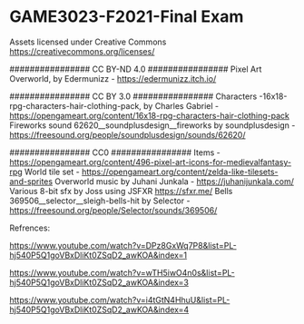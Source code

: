 # GAME3023-F2021-Final Exam

Assets licensed under Creative Commons
https://creativecommons.org/licenses/

################ CC BY-ND 4.0 ################
Pixel Art Overworld, by Edermunizz - https://edermunizz.itch.io/

################ CC BY 3.0 ################
Characters -16x18-rpg-characters-hair-clothing-pack, by Charles Gabriel - https://opengameart.org/content/16x18-rpg-characters-hair-clothing-pack
Fireworks sound 62620__soundplusdesign__fireworks by soundplusdesign - https://freesound.org/people/soundplusdesign/sounds/62620/

################ CC0 ################
Items -	https://opengameart.org/content/496-pixel-art-icons-for-medievalfantasy-rpg
World tile set - https://opengameart.org/content/zelda-like-tilesets-and-sprites
Overworld music by Juhani Junkala - https://juhanijunkala.com/
Various 8-bit sfx by Joss using JSFXR https://sfxr.me/
Bells 369506__selector__sleigh-bells-hit by Selector - https://freesound.org/people/Selector/sounds/369506/

Refrences:

https://www.youtube.com/watch?v=DPz8GxWq7P8&list=PL-hj540P5Q1goVBxDliKt0ZSqD2_awKOA&index=1

https://www.youtube.com/watch?v=wTH5iwO4n0s&list=PL-hj540P5Q1goVBxDliKt0ZSqD2_awKOA&index=3

https://www.youtube.com/watch?v=i4tGtN4HhuU&list=PL-hj540P5Q1goVBxDliKt0ZSqD2_awKOA&index=4